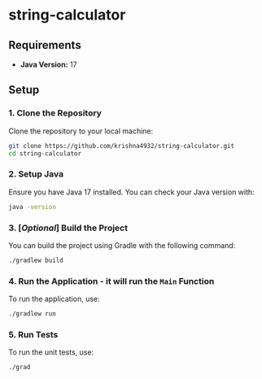 # string-calculator

## Requirements

- **Java Version:** 17

## Setup

### 1. Clone the Repository

Clone the repository to your local machine:

```sh
git clone https://github.com/krishna4932/string-calculator.git
cd string-calculator
```

### 2. Setup Java
Ensure you have Java 17 installed. You can check your Java version with:
```sh
java -version
```

### 3. [_Optional_] Build the Project
You can build the project using Gradle with the following command:

```sh
./gradlew build
```

### 4. Run the Application - it will run the `Main` Function
To run the application, use:

```sh
./gradlew run
```
### 5. Run Tests
To run the unit tests, use:

```sh
./grad